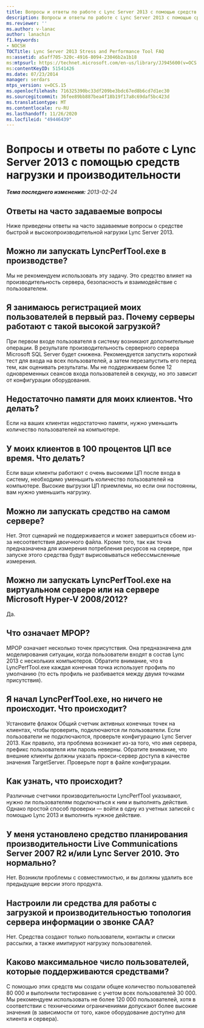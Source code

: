 ```yaml
---
title: Вопросы и ответы по работе с Lync Server 2013 с помощью средств нагрузки и производительности
description: Вопросы и ответы по работе с Lync Server 2013 с помощью средств нагрузки и производительности.
ms.reviewer: ''
ms.author: v-lanac
author: lanachin
f1.keywords:
- NOCSH
TOCTitle: Lync Server 2013 Stress and Performance Tool FAQ
ms:assetid: a5aff705-320c-4916-8094-23046b2a1b18
ms:mtpsurl: https://technet.microsoft.com/en-us/library/JJ945600(v=OCS.15)
ms:contentKeyID: 51541426
ms.date: 07/23/2014
manager: serdars
mtps_version: v=OCS.15
ms.openlocfilehash: 716325390bc33df209be3bdc67ed8b6cd7d1ec30
ms.sourcegitcommit: 36fee89bb887bea4f18b19f17a8c69daf5bc423d
ms.translationtype: MT
ms.contentlocale: ru-RU
ms.lasthandoff: 11/26/2020
ms.locfileid: "49446439"
---
```

# <a name="lync-server-2013-stress-and-performance-tool-faq"></a>Вопросы и ответы по работе с Lync Server 2013 с помощью средств нагрузки и производительности

<div data-xmlns="http://www.w3.org/1999/xhtml">

<div class="topic" data-xmlns="http://www.w3.org/1999/xhtml" data-msxsl="urn:schemas-microsoft-com:xslt" data-cs="https://msdn.microsoft.com/">

<div data-asp="https://msdn2.microsoft.com/asp">



</div>

<div id="mainSection">

<div id="mainBody">

<span> </span>

_**Тема последнего изменения:** 2013-02-24_

<div>

## <a name="frequently-asked-questions"></a>Ответы на часто задаваемые вопросы

Ниже приведены ответы на часто задаваемые вопросы о средстве быстрой и высокопроизводительной нагрузки Lync Server 2013.

<div>

## <a name="can-i-run-lyncperftoolexe-in-production"></a>Можно ли запускать LyncPerfTool.exe в производстве?

Мы не рекомендуем использовать эту задачу. Это средство влияет на производительность сервера, безопасность и взаимодействие с пользователем.

</div>

<div>

## <a name="i-am-logging-on-my-users-for-the-first-time-why-are-the-servers-running-at-such-high-load"></a>Я занимаюсь регистрацией моих пользователей в первый раз. Почему серверы работают с такой высокой загрузкой?

При первом входе пользователя в систему возникают дополнительные операции. В результате производительность серверного сервера Microsoft SQL Server будет снижена. Рекомендуется запустить короткий тест для входа на всех пользователей, а затем перезапустить его перед тем, как оценивать результаты. Мы не поддерживаем более 12 одновременных сеансов входа пользователей в секунду, но это зависит от конфигурации оборудования.

</div>

<div>

## <a name="my-clients-are-running-out-of-memory-what-should-i-do"></a>Недостаточно памяти для моих клиентов. Что делать?

Если на ваших клиентах недостаточно памяти, нужно уменьшить количество пользователей на компьютере.

</div>

<div>

## <a name="my-clients-are-at-100-percent-cpu-all-the-time-what-should-i-do"></a>У моих клиентов в 100 процентов ЦП все время. Что делать?

Если ваши клиенты работают с очень высокими ЦП после входа в систему, необходимо уменьшить количество пользователей на компьютере. Высокие выгрузки ЦП приемлемы, но если они постоянны, вам нужно уменьшить нагрузку.

</div>

<div>

## <a name="can-i-run-the-tool-on-the-server-itself"></a>Можно ли запускать средство на самом сервере?

Нет. Этот сценарий не поддерживается и может завершиться сбоем из-за несоответствия двоичного файла. Кроме того, так как точка предназначена для измерения потребления ресурсов на сервере, при запуске этого средства будут вырисовываться небессмысленные измерения.

</div>

<div>

## <a name="can-i-run-lyncperftoolexe-on-a-virtual-server-or-on-microsoft-hyper-v-server-20082012"></a>Можно ли запускать LyncPerfTool.exe на виртуальном сервере или на сервере Microsoft Hyper-V 2008/2012?

Да.

</div>

<div>

## <a name="what-does-mpop-mean"></a>Что означает MPOP?

MPOP означает несколько точек присутствия. Она предназначена для моделирования ситуации, когда пользователи входят в состав Lync 2013 с нескольких компьютеров. Обратите внимание, что в LyncPerfTool.exe каждая конечная точка использует профиль по умолчанию (то есть профиль не разбивается между двумя точками присутствия).

</div>

<div>

## <a name="i-started-lyncperftoolexe-but-nothing-is-happening-whats-going-on"></a>Я начал LyncPerfTool.exe, но ничего не происходит. Что происходит?

Установите флажок Общий счетчик активных конечных точек на клиентах, чтобы проверить, подключаются ли пользователи. Если пользователи не подключаются, проверьте конфигурацию Lync Server 2013. Как правило, эта проблема возникает из-за того, что имя сервера, префикс пользователя или пароль неверны. Обратите внимание, что внешние клиенты должны указать прокси-сервер доступа в качестве значения TargetServer. Проверьте порт в файле конфигурации.

</div>

<div>

## <a name="how-do-i-know-something-is-happening"></a>Как узнать, что происходит?

Различные счетчики производительности LyncPerfTool указывают, нужно ли пользователям подключаться к ним и выполнять действия. Однако простой способ проверки — войти в одну из учетных записей с помощью Lync 2013 и выполнить нужное действие.

</div>

<div>

## <a name="i-have-live-communications-server-2007-r2-capacity-planning-tools-andor-lync-server-2010-installed-is-that-ok"></a>У меня установлено средство планирования производительности Live Communications Server 2007 R2 и/или Lync Server 2010. Это нормально?

Нет. Возникли проблемы с совместимостью, и вы должны удалить все предыдущие версии этого продукта.

</div>

<div>

## <a name="will-the-stress-and-performance-tools-set-up-the-caa-call-information-server-topology"></a>Настроили ли средства для работы с загрузкой и производительностью топология сервера информации о звонке CAA?

Нет. Средства создают только пользователи, контакты и списки рассылки, а также имитируют нагрузку пользователей.

</div>

<div>

## <a name="what-is-the-maximum-number-of-users-that-the-tools-support"></a>Каково максимальное число пользователей, которые поддерживаются средствами?

С помощью этих средств мы создали общее количество пользователей 80 000 и выполнили тестирование с учетом всех пользователей 30 000. Мы рекомендуем использовать не более 120 000 пользователей, хотя в соответствии с техническими ограничениями допускают более высокие значения (в зависимости от того, какое оборудование доступно для клиента и сервера).

</div>

</div>

</div>

<span> </span>

</div>

</div>

</div>


